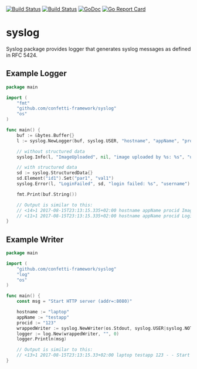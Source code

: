 [![Build Status](https://travis-ci.org/szxp/syslog.svg?branch=master)](https://travis-ci.org/szxp/syslog)
[![Build Status](https://ci.appveyor.com/api/projects/status/github/szxp/syslog?branch=master&svg=true)](https://ci.appveyor.com/project/szxp/syslog)
[![GoDoc](https://godoc.org/github.com/confetti-framework/syslog?status.svg)](https://godoc.org/github.com/confetti-framework/syslog)
[![Go Report Card](https://goreportcard.com/badge/github.com/confetti-framework/syslog)](https://goreportcard.com/report/github.com/confetti-framework/syslog)

# syslog
Syslog package provides logger that generates syslog 
messages as defined in RFC 5424.

## Example Logger
```go
package main

import (
	"fmt"
	"github.com/confetti-framework/syslog"
	"os"
)

func main() {
	buf := &bytes.Buffer{}
	l := syslog.NewLogger(buf, syslog.USER, "hostname", "appName", "procid")

	// without structured data
	syslog.Info(l, "ImageUploaded", nil, "image uploaded by %s: %s", "username", "image.jpg")

	// with structured data
	sd := syslog.StructuredData{}
	sd.Element("id1").Set("par1", "val1")
	syslog.Error(l, "LoginFailed", sd, "login failed: %s", "username")

	fmt.Print(buf.String())

	// Output is similar to this:
	// <14>1 2017-08-15T23:13:15.335+02:00 hostname appName procid ImageUploaded - image uploaded by username: image.jpg
	// <11>1 2017-08-15T23:13:15.335+02:00 hostname appName procid LoginFailed [id1 par1="val1"] login failed: username
}	
```


## Example Writer
```go
package main

import (
	"github.com/confetti-framework/syslog"
	"log"
	"os"
)

func main() {
	const msg = "Start HTTP server (addr=:8080)"

	hostname := "laptop"
	appName := "testapp"
	procid := "123"
	wrappedWriter := syslog.NewWriter(os.Stdout, syslog.USER|syslog.NOTICE, hostname, appName, procid)
	logger := log.New(wrappedWriter, "", 0)
	logger.Println(msg)

	// Output is similar to this:
	// <13>1 2017-08-15T23:13:15.33+02:00 laptop testapp 123 - - Start HTTP server (addr=:8080)
}
```


